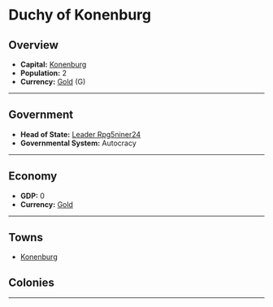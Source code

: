 # Duchy of Konenburg

## Overview

- **Capital:** [Konenburg](Konenburg)
- **Population:** 2
- **Currency:** [Gold](Gold) (G)

---

## Government

- **Head of State:** [Leader Rpg5niner24](Rpg5niner24)
- **Governmental System:** Autocracy

---

## Economy

- **GDP:** <!--GDP-->0<!--GDP-->
- **Currency:** [Gold](Gold)

---

## Towns

- [Konenburg](Konenburg)

## Colonies



---